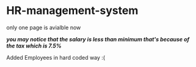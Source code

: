 # HR-management-system

only one page is avialble now

***you may notice that the salary is less than minimum that's because of the tax which is 7.5%***

Added Employees in hard coded way :(
